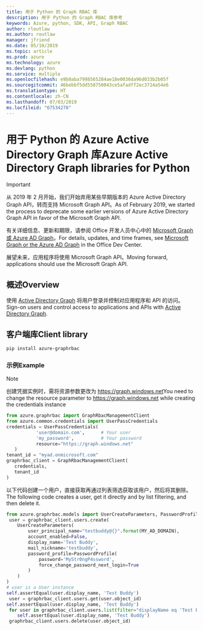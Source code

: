 ```yaml
---
title: 用于 Python 的 Graph RBAC 库
description: 用于 Python 的 Graph RBAC 库参考
keywords: Azure, python, SDK, API, Graph RBAC
author: rloutlaw
ms.author: routlaw
manager: jfriend
ms.date: 05/10/2019
ms.topic: article
ms.prod: azure
ms.technology: azure
ms.devlang: python
ms.service: multiple
ms.openlocfilehash: e9b0aba7998565284ae18e0036da96d033b2b05f
ms.sourcegitcommit: 46bebbf5dd558750043ce5afadff2ec3714a54e6
ms.translationtype: HT
ms.contentlocale: zh-CN
ms.lasthandoff: 07/03/2019
ms.locfileid: "67534278"
---
```

# <a name="azure-active-directory-graph-libraries-for-python"></a><span data-ttu-id="3a8c3-104">用于 Python 的 Azure Active Directory Graph 库</span><span class="sxs-lookup"><span data-stu-id="3a8c3-104">Azure Active Directory Graph libraries for Python</span></span>

> [!IMPORTANT]
>
> <span data-ttu-id="3a8c3-105">从 2019 年 2 月开始，我们开始弃用某些早期版本的 Azure Active Directory Graph API，转而支持 Microsoft Graph API。</span><span class="sxs-lookup"><span data-stu-id="3a8c3-105">As of February 2019, we started the process to deprecate some earlier versions of Azure Active Directory Graph API in favor of the Microsoft Graph API.</span></span> 
>
> <span data-ttu-id="3a8c3-106">有关详细信息、更新和期限，请参阅 Office 开发人员中心中的 [Microsoft Graph 或 Azure AD Graph](https://dev.office.com/blogs/microsoft-graph-or-azure-ad-graph)。</span><span class="sxs-lookup"><span data-stu-id="3a8c3-106">For details, updates, and time frames, see [Microsoft Graph or the Azure AD Graph](https://dev.office.com/blogs/microsoft-graph-or-azure-ad-graph) in the Office Dev Center.</span></span>
>
> <span data-ttu-id="3a8c3-107">展望未来，应用程序将使用 Microsoft Graph API。</span><span class="sxs-lookup"><span data-stu-id="3a8c3-107">Moving forward, applications should use the Microsoft Graph API.</span></span> 

## <a name="overview"></a><span data-ttu-id="3a8c3-108">概述</span><span class="sxs-lookup"><span data-stu-id="3a8c3-108">Overview</span></span> 

<span data-ttu-id="3a8c3-109">使用 [Active Directory Graph](/azure/active-directory/develop/active-directory-graph-api) 将用户登录并控制对应用程序和 API 的访问。</span><span class="sxs-lookup"><span data-stu-id="3a8c3-109">Sign-on users and control access to applications and APIs with [Active Directory Graph](/azure/active-directory/develop/active-directory-graph-api).</span></span>    

## <a name="client-library"></a><span data-ttu-id="3a8c3-110">客户端库</span><span class="sxs-lookup"><span data-stu-id="3a8c3-110">Client library</span></span>   

 ```bash    
pip install azure-graphrbac 
``` 

### <a name="example"></a><span data-ttu-id="3a8c3-111">示例</span><span class="sxs-lookup"><span data-stu-id="3a8c3-111">Example</span></span> 
> [!NOTE]   
> <span data-ttu-id="3a8c3-112">创建凭据实例时，需将资源参数更改为 https://graph.windows.net</span><span class="sxs-lookup"><span data-stu-id="3a8c3-112">You need to change the resource parameter to https://graph.windows.net while creating the credentials instance</span></span>    
 ```python  
from azure.graphrbac import GraphRbacManagementClient   
from azure.common.credentials import UserPassCredentials    
 credentials = UserPassCredentials( 
            'user@domain.com',      # Your user 
            'my_password',          # Your password 
            resource="https://graph.windows.net"    
    )   
 tenant_id = "myad.onmicrosoft.com" 
 graphrbac_client = GraphRbacManagementClient(  
    credentials,    
    tenant_id   
)   
``` 
<span data-ttu-id="3a8c3-113">以下代码创建一个用户，直接获取再通过列表筛选获取该用户，然后将其删除。</span><span class="sxs-lookup"><span data-stu-id="3a8c3-113">The following code creates a user, get it directly and by list filtering, and then delete it.</span></span>   
```python   
from azure.graphrbac.models import UserCreateParameters, PasswordProfile    
 user = graphrbac_client.users.create(  
    UserCreateParameters(   
        user_principal_name="testbuddy@{}".format(MY_AD_DOMAIN),    
        account_enabled=False,  
        display_name='Test Buddy',  
        mail_nickname='testbuddy',  
        password_profile=PasswordProfile(   
            password='MyStr0ngP4ssword',    
            force_change_password_next_login=True   
        )   
    )   
)   
# user is a User instance   
self.assertEqual(user.display_name, 'Test Buddy')   
 user = graphrbac_client.users.get(user.object_id)  
self.assertEqual(user.display_name, 'Test Buddy')   
 for user in graphrbac_client.users.list(filter="displayName eq 'Test Buddy'"): 
    self.assertEqual(user.display_name, 'Test Buddy')   
 graphrbac_client.users.delete(user.object_id)  
```